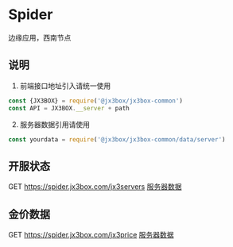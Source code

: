 # Spider
边缘应用，西南节点

## 说明
1. 前端接口地址引入请统一使用
```javascript
const {JX3BOX} = require('@jx3box/jx3box-common')
const API = JX3BOX.__server + path
```
2. 服务器数据引用请使用
```javascript
const yourdata = require('@jx3box/jx3box-common/data/server')
```

## 开服状态
GET https://spider.jx3box.com/jx3servers
[服务器数据](https://github.com/JX3BOX/jx3box-common/blob/master/data/server.json)

## 金价数据
GET https://spider.jx3box.com/jx3price
[服务器数据](https://github.com/JX3BOX/jx3box-common/blob/master/data/server.json)